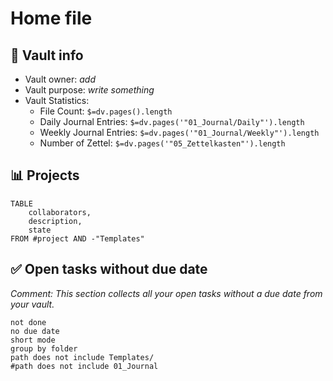 # Home file

## 🏡 Vault info
- Vault owner: *add*
- Vault purpose: *write something*
- Vault Statistics: 
    - File Count: `$=dv.pages().length`
    - Daily Journal Entries: `$=dv.pages('"01_Journal/Daily"').length`
    - Weekly Journal Entries: `$=dv.pages('"01_Journal/Weekly"').length`
    - Number of Zettel:  `$=dv.pages('"05_Zettelkasten"').length`

## 📊 Projects
```dataview
TABLE 
	collaborators, 
	description,
	state
FROM #project AND -"Templates"
```

## ✅ Open tasks without due date
*Comment: This section collects all your open tasks without a due date from your vault.* 

```tasks
not done
no due date
short mode
group by folder
path does not include Templates/
#path does not include 01_Journal
```
